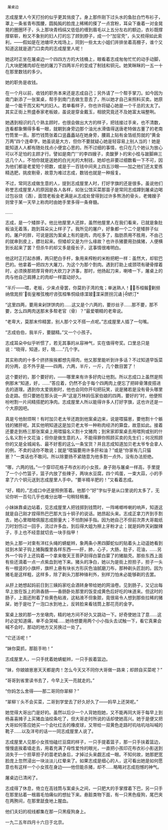      屠桌边 

   志成屋里人今天打扮的似乎更其俏皮了。身上那件刚下过头水的鱼肚白竹布衫子，罩上一条省青布围腰，圆肫肫的脸庞上稀稀的搽了一点宫粉，耳朵下垂着一对金晃晃的圈圈环子，头上那块青绉绢又低低的缠到眉毛以上五分左右的额边，衣衫既撑撑崭崭，粉又不象别的妇人打的忘了顾到脖子，成一个“加官壳”，头又梳得如此索利，——假如是在池塘坪大戏场上，同到一些太太小姐们并排坐着高棚子，谁个又知道这就是道门口卖肉的志成屋里人呢！

   她这时正坐在屠桌边一个四四方方的大钱桶上，眼看着志成匆匆忙忙的动手动脚，几大块肥猪肉却在他的屠刀下四两半斤的变成了制钱和铜元。她笑眯眯的一五一十在那里数钱的多少。

   她的职务是收钱。 

   在一个月以前，收钱的职务本来还是志成自己；另外请了一个帮手掌刀。如今因为南门新添了一张案桌，帮手到南门去做生意去了，所以她才自己来照料买卖。她原是一个能干而又和气的妇人。若单看样子，你也许将疑心她是一个千总的太太了。其实正街上熊盛泰家老板娘，虽说是穿金戴玉，相貌究竟还不及她富太端整咧。

   她遇到相识的几个熟主顾时，也很会做出大方的样子，把钱接过手来，也不清数，连看都象懒得多看一眼，就朝到身旁边那个油光水滑值得送唐老特做古董了的老南竹筒里一丢。那竹钱筒张着口竖矗矗站在她身旁，腰肩上贴有金箔纸剪就的“黄金万两”四个连牵字。她虽说是大方，但你不要就疑心她是轻容易上别人当的！她是能知道人人都有随处找点小便宜心思的。所不过细的事情，也只在几个她认为放心可以不足怕的主顾才行。譬如是南门'''的李四嫂子，卖酸萝卜的宋小桂与跛脚麻三这几个人，不怕你就是送她的白光光的大制钱，她却也非要过细数看一下不可，因为他们都是老爱短个把数，或是于一百钱中间夹上四五沙眼——加之他们还太爱拣精选肥，挑皮剔骨，故意为难过志成，数钱也就是一种报复。

   不过，常同志成做生意的人，提到志成屋里人时，打好字旗的还是很多。虽说他们称誉志成屋里人的原因是各人各样，如张公馆买菜那苗子是常同志成蹲到屠桌边喝过包谷烧（酒），面馆老板金老满是从志成处曾得到过许多熬汤的骨头，老傩嫂子则曾于某一天早上称肉时由她手里多得一条脊髓。

   …… 

   志成，是一个矮胖子。他比他屋里人还胖，虽然他屋里人在我们看来，已就是象肚板油无着落，跑到耳朵尖上样子了。我所见的屠户，好象都一个二个是矮胖子似的。屠户的胖，可说是因为案桌上有的是肉，肉吃多了，脂肪质用不胜用，不由己的就串到皮上，膘壮起来。但矮却又是为什么缘故？也许杀猪要用劲擒猪，人便横到长起来了罢？但杀牛的却又多是瘦长子，这事情很难明白。

   他这时正打起赤膊，两只肥白手杆，象用来榨粉的米粉把粑一样：虽然大，却软巴巴的。他拿着一把四方大屠刀，为这个为那个割肉。遇到打助上或颈项有硬骨撑着时，必须换那把厚背脊的大砍刀才济事，那时，他扬起刀来，喇喳一下，屠桌上的肉与他自己肩膊上的肉却一样震动好久。

   “半斤——喂，老板，少来点骨罢，你莫豹子湾的鬼；单迷熟人！币桓鲅剿频纳倌晁担街皇稚弦槐咛咨弦桓隼恫级绦渫玻渫采匣拐沉诵├蛴汀* 

   “这里四两，要用来剁饼饼肉的……这又是个六两的，要炒丝子……那不要，那不要，怎么四两肉送那末多帮老官（骨）？”最爱嚼精的老卑说。 

   “老卑大，莫那末伶精罢，别人那个又不搭一点呢。”志成屋里人插了一句嘴。 

   “志成伯伯，我半斤，要腿精。”又一个小孩子。 

   志成耳朵中似乎听惯了，若无其事的从容神气，实在值得夸奖。口里总只是说：“晓得，知道，好，晓……”几个字。 

   其实称肉的十多个挤挤挨挨都想先得肉，他又那里能听到许多话？不过知道早饭菜的分两，总不外乎是——四两，六两，半斤，一斤，几个数目罢了！ 

   这个要好的，那个要好的，——哪里来有许多好肉让他割。所以志成口上虽然是照例那末“知道，好，……”答应着，仍然不会于每个四两肉上便忘了把碎骨薄皮搭进去的道理。遇到你太爱挑剔时，他也会同你开句把玩笑，说是猪若是没有骨头哪里会走路。但只要她在那头说一声“这是万林妈伍家伯娘的四两，要好的”时，他便照吩咐割一片间精搭肥的净肉。志成屋里人所以能得许多人打好字旗，这也许还是一个大原因吧。

   真是亏他耐烦啊！有时加贝老太爷还跑到他案桌边来，说是喂猫崽，要他割十个躼钱的猪肝呢。其实他明知道这是加贝老太爷一种称肉经济的算盘，故意如此。接着还要走到杨三那张案桌上用喂猫名义割十文猪肉；到宋家即案桌去用喂狗或别的什么名义割十文花油；但你是做生意的人，不能得罪你照顾买卖的先生们；何况照顾你的又是全城闻名、最不好惹的这么一条宝货？并且志成知道加贝老太爷专会拿人的例，不卖的话你不敢说；就是“喂猫要用许多肝和油？”或是“你家有几只猫崽？”一类话也不敢问。所以除要扬不紧随意为他多割一点外，没有办法拒绝。

   “哪，六两的钱。”一个穿印花格子布衣衫的小女孩，身子刚与屠桌一样高，手里提了一个小竹篮子，篮子内放了些辣子，两块水豆腐，四个鸡蛋，一束大蒜，小的手拿了六个铜元送到志成屋里人手中。“要半精半肥的！”又看着志成。

   “好，精的，”志成口中还是照例答着。他那个“好”字似乎是从口里说的太多了，无论你听一百句几乎也难分出哪一句稍轻稍重。 

   小妹妹靠桌边站着，见志成屋里人把钱掷到钱筒时，一阵唏啷哗喇的响声，知道这就是自己刚才捏得热巴巴那大当十铜子的说话。她昂起头来。志成正拿刀齐到手割去，她心里暗暗佩服志成胆量大；不怕割掉手指。因为她自己不但前次弄大哥裁纸刀时划伤过一回手，流过许多血，到后得大姐为擦上牙粉才止；就是妈昨天剁酸辣子，手上也不经意就切去一块手指甲！

   她头上那一对束有洋红头绳的蜻蜓辫，象两条小黑四脚蛇似的贴着头上动遥她看到挂到木架子钩上猪胸腹里各样东西——肝，肺，心子，大肠，肚子，花油，……另外一个钩子上还钩着一个拿来敬天王菩萨刮得白蒙白蒙了的猪脑壳。那些东西上面有些还滴着一点一点紫血到地下来。猪头的净白，她以为是街上担担子，担子一头有一根竖的小旗杆，旗杆上悬有块长方形灰色油腻磨刀布，那种剃头匠刮的。因为猪毛是这样粗，这样多，除了剃头刀那种锋利外，别样刀怕未必能够剃的去罢。

   从肝上她想起妈前日到三姨妈家吃会酒转身带给她的网油卷。见到肠子，又记出每早上放在饭上的熟香肠——香肠卧处那里的饭变成黄色后好吃的味道来。但这时的肠子，上面还附着了些黄色粘液，这粘液不但象脓，竟很易令人想到那些拉稀的猪屎，她于是吐了一泡口水到地上，反转脸来看钱筒上那花亮的金字。

   案桌上放的那一方坐墩肉，精的地方间不好久又跳动一下。好奇使她注了意……这时必定知道痛，单不会哭喊……她待想要用两个小小指头去试触一下，看它真果会喊不会时，那动的地方又另换过一处了。

   “它还活呢！” 

   “妹你莫抓，那脏手哟！” 

   志成屋里人，一只手抚着她蜻蜓辫，一只手扳着篮边。 

   “妹，你娘娘崽崽天天都是肉！怎么今天又不同你大哥做一路来；却顾自买菜呢？” 

   “哥哥到省里读书去了，今早上天一亮就走的。” 

   “你妈怎么舍得——那二哥同你翠柳？” 

   “翠柳丫头不会买菜，二哥到学堂去了好久好久了——妈早上还哭呢。” 

   她觉得大哥出门是好的。虽然以后少一个人背她抱她，又不能再同大哥于每早上到杨喜喜摊子上买猪血油绞条吃了，但大哥走时所说的话却使她高兴。她于是便又把大哥如何答应她买一个会吐红舌的橡皮球，又带给一双黄色走路时叽咕叽咕叫喊的靴子……以及洋号的话一一同志成屋里人说了。

   志成屋里人见那小女孩怕磕烂豆腐的样子，一只手提着篮子，那一只手扶着篮边，慢慢底挨着墙走去，用着充满了母性爱怜的眼光，一直把小孩印花布衣衫小影送到消失于一个担草担子的苗老奶身后，才掉过头来觑志成一眼。不知何故，她那肥宽脸庞上忽然浸出一块淡淡儿红晕来了。如果志成是细心的人，这可看出她是如何愿意也有这样一个小女孩在身边——他但能杀猪，却不……略略对志成抱憾的神气。

   屠桌边已清闲了。 

   志成得了休息，倚立在高钱筒与案桌头之间，一只肥大的手掌撑着下巴，另一只手在那里拈着一根眉毛怕痛似的想扯下来。悬脏类物下面，有一只黑色瘦狗，尾巴夹在两胯间，在那里舐食地上腥血。

   他们夫妇的视线都集在那一只黑瘦狗身上。 

   一九二五年四月十六日于北京。 

